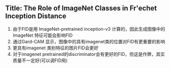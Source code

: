 ## Title: The Role of ImageNet Classes in Fr\'echet Inception Distance

1.  由于FID是用 ImageNet-pretrained inception-v3 计算的，因此生成图像中的 ImageNet 特征可能会影响FID
2.  通过Gard-CAM 显示，图像中的具有imagenet类的位置对FID有更重要的影响
3.  更具有imagenet 类别特征的图片FID会更好
4.  对于imagenet pretrained的discriminator会有更好的FID，但这是作弊，其实质量不一定好(可以调FID用)